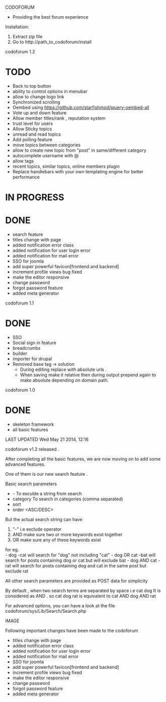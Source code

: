 CODOFORUM

 - Providing the best forum experience


Installation: 

1. Extract zip file
2. Go to http://path_to_codoforum/install

codoforum 1.2

TODO
====

 - Back to top button
 - ability to control options in menubar
 - allow to change logo link
 - Synchronized scrolling
 - Oembed using https://github.com/starfishmod/jquery-oembed-all
 - Vote up and down feature
 - Allow member titles/rank , reputation system
 - trust level for users
 - Allow Sticky topics
 - unread and read topics
 - Add polling feature
 - move topics between categories
 - allow to create new topic from "post" in same/different category
 - autocomplete username with @
 - allow tags
 - recent topics, similar topics, online members plugin
 - Replace handlebars with your own templating engine for better performance 

IN PROGRESS
===========


DONE
====
 - search feature
 - titles change with page 
 - added notification error class
 - added notification for user login error 
 - added notification for mail error
 - SSO for joomla
 - add super powerful favicon[frontend and backend]
 - increment profile views bug fixed
 - make the editor responsive 
 - change password 
 - forgot password feature
 - added meta generator

codoforum 1.1

DONE
====

 - SSO
 - Social sign in feature
 - breadcrumbs
 - builder
 - importer for drupal
 - Removed base tag -> solution
    - During editing replace with absolute urls . 
    - When saving make it relative then during output prepend again to make 
      absolute depending on domain path.


codoforum 1.0

DONE
====

 - skeleton framework
 - all basic features



LAST UPDATED Wed May 21 2014, 12:16

codoforum v1.2 released .

After completing all the basic features, we are now moving on to add some
advanced features. 

One of them is our new search feature . 

  Basic search parameters
 
   - -<Keywords>  To exculde a string from search  
   - category <Category names> To search in categories (comma separated)  
   - sort <Sort type>  
   - order <ASC/DESC>  
 
 
   But the actual search string can have
   
   1. "-" i.e exclude operator
   2. AND  make sure two or more keywords exist together
   3. OR   make sure any of these keywords exist
 
   for eg.  
    - dog -cat will search for "dog" not including "cat"
    - dog OR cat -bat will search for posts containing dog or cat but will exclude bat
    - dog AND cat -rat will search for posts containing dog and cat in the same post but exclude rat
 
   All other search parameters are provided as POST data for simplicity
 
   By default , when two search terms are separated by space i.e cat dog
   It is considered as AND . so cat dog rat is equivalent to cat AND dog AND rat

For advanced options, you can have a look at the file codoforum/sys/Lib/Search/Search.php

IMAGE

Following important changes have been made to the codoforum

 - titles change with page 
 - added notification error class
 - added notification for user login error 
 - added notification for mail error
 - SSO for joomla
 - add super powerful favicon[frontend and backend]
 - increment profile views bug fixed
 - make the editor responsive 
 - change password 
 - forgot password feature
 - added meta generator


